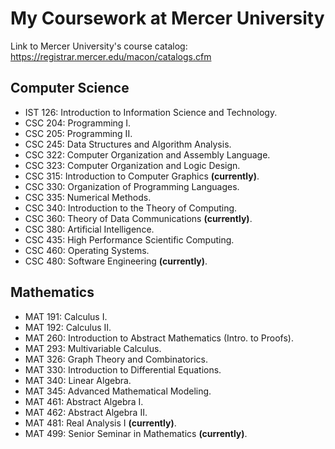# My Coursework at Mercer University
Link to Mercer University's course catalog: https://registrar.mercer.edu/macon/catalogs.cfm

## Computer Science
* IST 126: Introduction to Information Science and Technology.
* CSC 204: Programming I.
* CSC 205: Programming II.
* CSC 245: Data Structures and Algorithm Analysis.
* CSC 322: Computer Organization and Assembly Language.
* CSC 323: Computer Organization and Logic Design.
* CSC 315: Introduction to Computer Graphics **(currently)**.
* CSC 330: Organization of Programming Languages.
* CSC 335: Numerical Methods.
* CSC 340: Introduction to the Theory of Computing.
* CSC 360: Theory of Data Communications **(currently)**.
* CSC 380: Artificial Intelligence.
* CSC 435: High Performance Scientific Computing.
* CSC 460: Operating Systems.
* CSC 480: Software Engineering **(currently)**.

## Mathematics
* MAT 191: Calculus I.
* MAT 192: Calculus II.
* MAT 260: Introduction to Abstract Mathematics (Intro. to Proofs).
* MAT 293: Multivariable Calculus.
* MAT 326: Graph Theory and Combinatorics.
* MAT 330: Introduction to Differential Equations.
* MAT 340: Linear Algebra.
* MAT 345: Advanced Mathematical Modeling.
* MAT 461: Abstract Algebra I.
* MAT 462: Abstract Algebra II.
* MAT 481: Real Analysis I **(currently)**.
* MAT 499: Senior Seminar in Mathematics **(currently)**.

